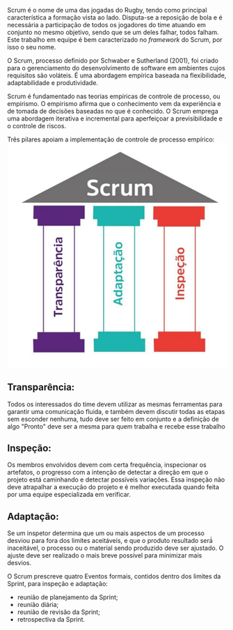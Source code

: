 Scrum é o nome de uma das jogadas do Rugby, tendo como principal característica a formação vista ao lado. Disputa-se a reposição de bola e é necessária a participação de todos os jogadores do time atuando em conjunto no mesmo objetivo, sendo que se um deles falhar, todos falham. Este trabalho em equipe é bem caracterizado no _framework_ do Scrum, por isso o seu nome.

O Scrum, processo definido por Schwaber e Sutherland (2001), foi criado para o gerenciamento do desenvolvimento de software em ambientes cujos requisitos são voláteis. É uma abordagem empírica baseada na flexibilidade, adaptabilidade e produtividade.

Scrum é fundamentado nas teorias empíricas de controle de processo, ou empirismo. O empirismo afirma que o conhecimento vem da experiência e de tomada de decisões baseadas no que é conhecido. O Scrum emprega uma abordagem iterativa e incremental para aperfeiçoar a previsibilidade e o controle de riscos.

Três pilares apoiam a implementação de controle de processo empírico:
![](img5.png)

## Transparência:
Todos os interessados do time devem utilizar as mesmas ferramentas para garantir uma comunicação fluida, e também devem discutir todas as etapas sem esconder nenhuma, tudo deve ser feito em conjunto e a definição de algo "Pronto" deve ser a mesma para quem trabalha e recebe esse trabalho

## Inspeção:
Os membros envolvidos devem com certa frequência, inspecionar os artefatos, o progresso com a intenção de detectar a direção em que o projeto está caminhando e detectar possíveis variações. Essa inspeção não deve atrapalhar a execução do projeto e é melhor executada quando feita por uma equipe especializada em verificar.

## Adaptação:
Se um inspetor determina que um ou mais aspectos de um processo desviou para fora dos limites aceitáveis, e que o produto resultado será́ inaceitável, o processo ou o material sendo produzido deve ser ajustado. O ajuste deve ser realizado o mais breve possível para minimizar mais desvios.

O Scrum prescreve quatro Eventos formais, contidos dentro dos limites da Sprint, para inspeção e adaptação:
- reunião de planejamento da Sprint;
- reunião diária;
- reunião de revisão da Sprint;
- retrospectiva da Sprint.